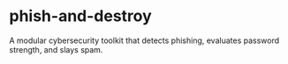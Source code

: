 # phish-and-destroy
A modular cybersecurity toolkit that detects phishing, evaluates password strength, and slays spam.
